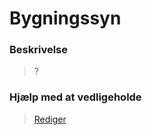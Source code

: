 # Bygningssyn

### Beskrivelse

> ?

### Hjælp med at vedligeholde

> [Rediger](https://github.com/FMDatahub/Portal/blob/main/docs/Moduler/Bygningssyn/index.md)

